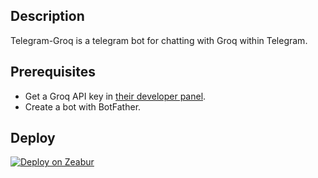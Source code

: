 ## Description

Telegram-Groq is a telegram bot for chatting with Groq within Telegram.

## Prerequisites

- Get a Groq API key in [their developer panel](https://console.groq.com/keys).
- Create a bot with BotFather.

## Deploy

[![Deploy on Zeabur](https://zeabur.com/button.svg)](https://zeabur.com/templates/Q11SIE)
